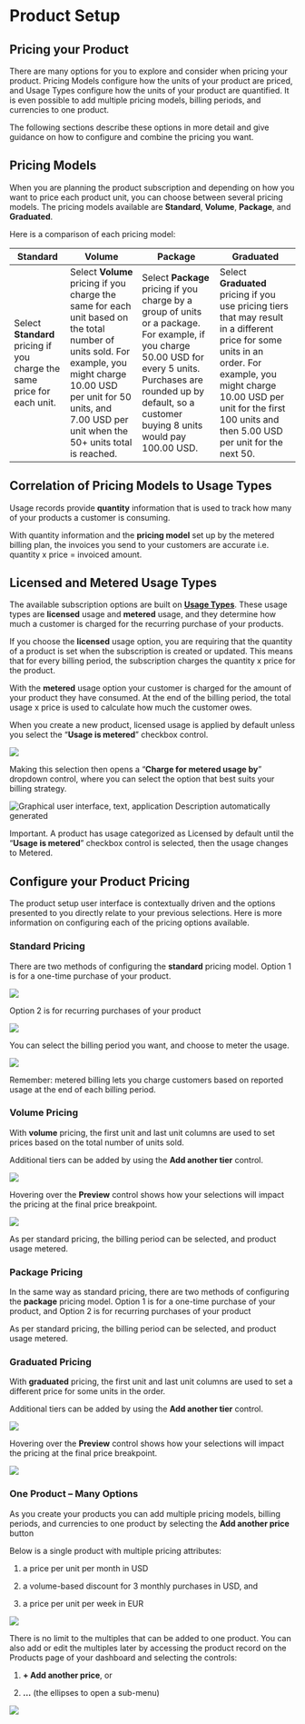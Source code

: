 # Product Setup
## Pricing your Product

There are many options for you to explore and consider when pricing your
product. Pricing Models configure how the units of your product are priced, and
Usage Types configure how the units of your product are quantified. It is even
possible to add multiple pricing models, billing periods, and currencies to one
product.

The following sections describe these options in more detail and give guidance
on how to configure and combine the pricing you want.

## Pricing Models

When you are planning the product subscription and depending on how you want to
price each product unit, you can choose between several pricing models. The
pricing models available are **Standard**, **Volume**, **Package**, and
**Graduated**.

Here is a comparison of each pricing model:

| Standard                                                                | Volume                                                                                                                                                                                                                            | Package                                                                                                                                                                                                                    | Graduated                                                                                                                                                                                                                                   |
|-------------------------------------------------------------------------|-----------------------------------------------------------------------------------------------------------------------------------------------------------------------------------------------------------------------------------|----------------------------------------------------------------------------------------------------------------------------------------------------------------------------------------------------------------------------|---------------------------------------------------------------------------------------------------------------------------------------------------------------------------------------------------------------------------------------------|
| Select **Standard** pricing if you charge the same price for each unit. | Select **Volume** pricing if you charge the same for each unit based on the total number of units sold. For example, you might charge 10.00 USD per unit for 50 units, and 7.00 USD per unit when the 50+ units total is reached. | Select **Package** pricing if you charge by a group of units or a package. For example, if you charge 50.00 USD for every 5 units. Purchases are rounded up by default, so a customer buying 8 units would pay 100.00 USD. | Select **Graduated** pricing if you use pricing tiers that may result in a different price for some units in an order. For example, you might charge 10.00 USD per unit for the first 100 units and then 5.00 USD per unit for the next 50. |

## Correlation of Pricing Models to Usage Types

Usage records provide **quantity** information that is used to track how many of
your products a customer is consuming.

With quantity information and the **pricing model** set up by the metered
billing plan, the invoices you send to your customers are accurate i.e. quantity
x price = invoiced amount.

## Licensed and Metered Usage Types

The available subscription options are built on [**Usage
Types**](https://stripe.com/docs/billing/subscriptions/model#licensed-and-metered).
These usage types are **licensed** usage and **metered** usage, and they
determine how much a customer is charged for the recurring purchase of your
products.

If you choose the **licensed** usage option, you are requiring that the quantity
of a product is set when the subscription is created or updated. This means that
for every billing period, the subscription charges the quantity x price for the
product.

With the **metered** usage option your customer is charged for the amount of
your product they have consumed. At the end of the billing period, the total
usage x price is used to calculate how much the customer owes.

When you create a new product, licensed usage is applied by default unless you
select the “**Usage is metered**” checkbox control.

![](../../assets/images/9871628bd51fc5dce267c2f08e33079c.png)

Making this selection then opens a “**Charge for metered usage by**” dropdown
control, where you can select the option that best suits your billing strategy.

![Graphical user interface, text, application Description automatically
generated](../../assets/images/086f6b3e60b869e1b8e771bb6b1849a0.png)

Important. A product has usage categorized as Licensed by default until the
“**Usage is metered**” checkbox control is selected, then the usage changes to
Metered.

## Configure your Product Pricing

The product setup user interface is contextually driven and the options
presented to you directly relate to your previous selections. Here is more
information on configuring each of the pricing options available.

### Standard Pricing

There are two methods of configuring the **standard** pricing model. Option 1 is
for a one-time purchase of your product.

![](../../assets/images/2502b6d534c72dbb602629d334d98de0.png)

Option 2 is for recurring purchases of your product

![](../../assets/images/5e059e10b895169df50f1ca5e79899e1.png)

You can select the billing period you want, and choose to meter the usage.

![](../../assets/images/907a2104ba010837b0c513fda5d07192.png)

Remember: metered billing lets you charge customers based on reported usage at
the end of each billing period.

### Volume Pricing

With **volume** pricing, the first unit and last unit columns are used to set
prices based on the total number of units sold.

Additional tiers can be added by using the **Add another tier** control.

![](../../assets/images/c50ff251d9f1a3eccd5457277cebe42f.png)

Hovering over the **Preview** control shows how your selections will impact the
pricing at the final price breakpoint.

![](../../assets/images/34cbdf708b9acc3a35612c9693ecf492.png)

As per standard pricing, the billing period can be selected, and product usage
metered.

### Package Pricing

In the same way as standard pricing, there are two methods of configuring the
**package** pricing model. Option 1 is for a one-time purchase of your product,
and Option 2 is for recurring purchases of your product

As per standard pricing, the billing period can be selected, and product usage
metered.

### Graduated Pricing

With **graduated** pricing, the first unit and last unit columns are used to set
a different price for some units in the order.

Additional tiers can be added by using the **Add another tier** control.

![](../../assets/images/b5325bf608cfdb3965d5266c1b7a1019.png)

Hovering over the **Preview** control shows how your selections will impact the
pricing at the final price breakpoint.

![](../../assets/images/029e875e267a37dc20b34c8a7bda234d.png)

### One Product – Many Options

As you create your products you can add multiple pricing models, billing
periods, and currencies to one product by selecting the **Add another price**
button

Below is a single product with multiple pricing attributes:

1.  a price per unit per month in USD

2.  a volume-based discount for 3 monthly purchases in USD, and

3.  a price per unit per week in EUR

![](../../assets/images/a0785f85874387e330f0823f49c452a3.png)

There is no limit to the multiples that can be added to one product. You can
also add or edit the multiples later by accessing the product record on the
Products page of your dashboard and selecting the controls:

1.  **+ Add another price**, or

2.  **…** (the ellipses to open a sub-menu)

![](../../assets/images/b3cb0cd711fb9fb4c413f3d41a7c18cb.png)
